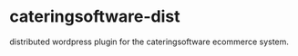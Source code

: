cateringsoftware-dist
=====================

distributed wordpress plugin for the cateringsoftware ecommerce system.
